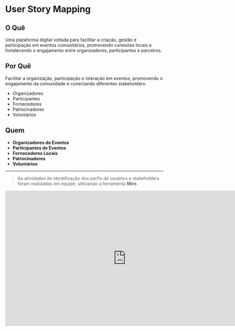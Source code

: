 # User Story Mapping

##  O Quê
Uma plataforma digital voltada para facilitar a criação, gestão e participação em eventos comunitários, promovendo conexões locais e fortalecendo o engajamento entre organizadores, participantes e parceiros.

##  Por Quê
Facilitar a organização, participação e interação em eventos, promovendo o engajamento da comunidade e conectando diferentes stakeholders:
- Organizadores
- Participantes
- Fornecedores
- Patrocinadores
- Voluntários

## Quem
- **Organizadores de Eventos**
- **Participantes de Eventos**
- **Fornecedores Locais**
- **Patrocinadores**
- **Voluntários**

---

>  As atividades de identificação dos perfis de usuários e stakeholders foram realizadas em equipe, utilizando a ferramenta **Miro**.

<iframe width="768" height="432" src="https://miro.com/app/live-embed/uXjVIovl6oA=/?embedMode=view_only_without_ui&moveToViewport=-79,-147,1240,511&embedId=846475611845" frameborder="0" scrolling="no" allow="fullscreen; clipboard-read; clipboard-write" allowfullscreen></iframe>

